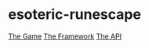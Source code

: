 # esoteric-runescape

[The Game](https://oldschool.runescape.com/)
[The Framework](https://osbot.org/)
[The API](https://osbot.org/api/)
